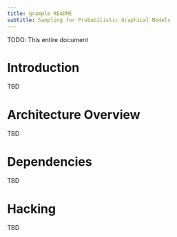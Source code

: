 ```yaml
---
title: grample README
subtitle: Sampling for Probabilistic Graphical Models
---
```


TODO: This entire document

# Introduction

TBD

# Architecture Overview

TBD

# Dependencies

TBD

# Hacking

TBD
